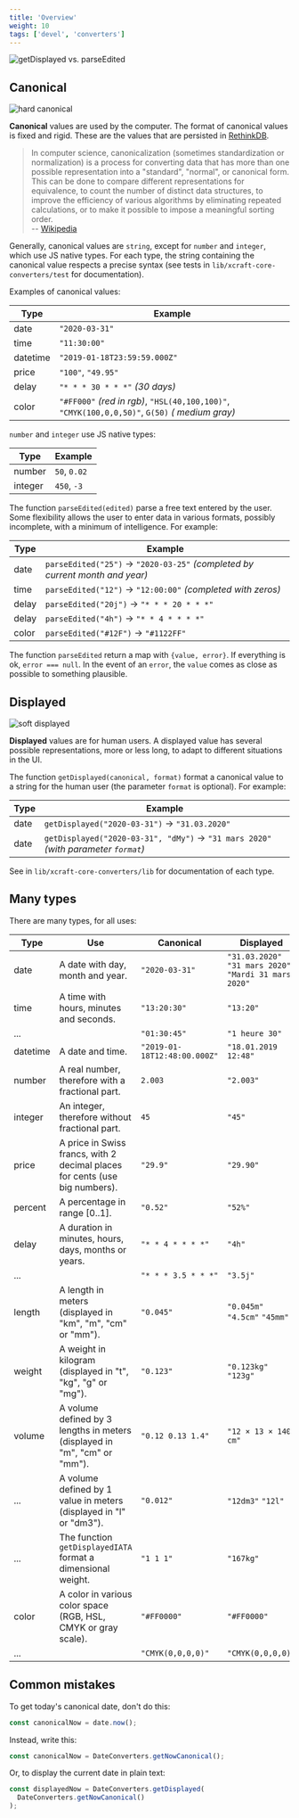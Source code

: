 ```yaml
---
title: 'Overview'
weight: 10
tags: ['devel', 'converters']
---
```


![getDisplayed vs. parseEdited](/img/converters.overview.png?width=800px)

## Canonical

![hard canonical](/img/converters.hard.png?width=200px)

**Canonical** values are used by the computer. The format of canonical values is
fixed and rigid. These are the values that are persisted in [RethinkDB][1].

> In computer science, canonicalization (sometimes standardization or
> normalization) is a process for converting data that has more than one
> possible representation into a "standard", "normal", or canonical form. This
> can be done to compare different representations for equivalence, to count the
> number of distinct data structures, to improve the efficiency of various
> algorithms by eliminating repeated calculations, or to make it possible to
> impose a meaningful sorting order.  
> -- [Wikipedia][2]

Generally, canonical values are `string`, except for `number` and `integer`,
which use JS native types. For each type, the string containing the canonical
value respects a precise syntax (see tests in `lib/xcraft-core-converters/test`
for documentation).

Examples of canonical values:

| Type     | Example                                                                                        |
| -------- | ---------------------------------------------------------------------------------------------- |
| date     | `"2020-03-31"`                                                                                 |
| time     | `"11:30:00"`                                                                                   |
| datetime | `"2019-01-18T23:59:59.000Z"`                                                                   |
| price    | `"100"`, `"49.95"`                                                                             |
| delay    | `"* * * 30 * * *"` _(30 days)_                                                                 |
| color    | `"#FF000"` _(red in rgb)_, `"HSL(40,100,100)"`, `"CMYK(100,0,0,50)"`, `G(50)` _( medium gray)_ |

`number` and `integer` use JS native types:

| Type    | Example      |
| ------- | ------------ |
| number  | `50`, `0.02` |
| integer | `450`, `-3`  |

The function `parseEdited(edited)` parse a free text entered by the user. Some
flexibility allows the user to enter data in various formats, possibly
incomplete, with a minimum of intelligence. For example:

| Type  | Example                                                                      |
| ----- | ---------------------------------------------------------------------------- |
| date  | `parseEdited("25")` → `"2020-03-25"` _(completed by current month and year)_ |
| time  | `parseEdited("12")` → `"12:00:00"` _(completed with zeros)_                  |
| delay | `parseEdited("20j")` → `"* * * 20 * * *"`                                    |
| delay | `parseEdited("4h")` → `"* * 4 * * * *"`                                      |
| color | `parseEdited("#12F")` → `"#1122FF"`                                          |

The function `parseEdited` return a map with `{value, error}`. If everything is
ok, `error === null`. In the event of an `error`, the `value` comes as close as
possible to something plausible.

## Displayed

![soft displayed](/img/converters.soft.png?width=200px)

**Displayed** values are for human users. A displayed value has several possible
representations, more or less long, to adapt to different situations in the UI.

The function `getDisplayed(canonical, format)` format a canonical value to a
string for the human user (the parameter `format` is optional). For example:

| Type | Example                                                                            |
| ---- | ---------------------------------------------------------------------------------- |
| date | `getDisplayed("2020-03-31")` → `"31.03.2020"`                                      |
| date | `getDisplayed("2020-03-31", "dMy")` → `"31 mars 2020"` _(with parameter `format`)_ |

See in `lib/xcraft-core-converters/lib` for documentation of each type.

## Many types

There are many types, for all uses:

| Type     | Use                                                                         | Canonical                    | Displayed                                              |
| -------- | --------------------------------------------------------------------------- | ---------------------------- | ------------------------------------------------------ |
| date     | A date with day, month and year.                                            | `"2020-03-31"`               | `"31.03.2020"` `"31 mars 2020"` `"Mardi 31 mars 2020"` |
| time     | A time with hours, minutes and seconds.                                     | `"13:20:30"`                 | `"13:20"`                                              |
| ...      |                                                                             | `"01:30:45"`                 | `"1 heure 30"`                                         |
| datetime | A date and time.                                                            | `"2019-01-18T12:48:00.000Z"` | `"18.01.2019 12:48"`                                   |
| number   | A real number, therefore with a fractional part.                            | `2.003`                      | `"2.003"`                                              |
| integer  | An integer, therefore without fractional part.                              | `45`                         | `"45"`                                                 |
| price    | A price in Swiss francs, with 2 decimal places for cents (use big numbers). | `"29.9"`                     | `"29.90"`                                              |
| percent  | A percentage in range [0..1].                                               | `"0.52"`                     | `"52%"`                                                |
| delay    | A duration in minutes, hours, days, months or years.                        | `"* * 4 * * * *"`            | `"4h"`                                                 |
| ...      |                                                                             | `"* * * 3.5 * * *"`          | `"3.5j"`                                               |
| length   | A length in meters (displayed in "km", "m", "cm" or "mm").                  | `"0.045"`                    | `"0.045m"` `"4.5cm"` `"45mm"`                          |
| weight   | A weight in kilogram (displayed in "t", "kg", "g" or "mg").                 | `"0.123"`                    | `"0.123kg"` `"123g"`                                   |
| volume   | A volume defined by 3 lengths in meters (displayed in "m", "cm" or "mm").   | `"0.12 0.13 1.4"`            | `"12 × 13 × 140 cm"`                                   |
| ...      | A volume defined by 1 value in meters (displayed in "l" or "dm3").          | `"0.012"`                    | `"12dm3"` `"12l"`                                      |
| ...      | The function `getDisplayedIATA` format a dimensional weight.                | `"1 1 1"`                    | `"167kg"`                                              |
| color    | A color in various color space (RGB, HSL, CMYK or gray scale).              | `"#FF0000"`                  | `"#FF0000"`                                            |
| ...      |                                                                             | `"CMYK(0,0,0,0)"`            | `"CMYK(0,0,0,0)"`                                      |

## Common mistakes

To get today's canonical date, don't do this:

```js
const canonicalNow = date.now();
```

Instead, write this:

```js
const canonicalNow = DateConverters.getNowCanonical();
```

Or, to display the current date in plain text:

```js
const displayedNow = DateConverters.getDisplayed(
  DateConverters.getNowCanonical()
);
```

[1]: https://rethinkdb.com/
[2]: https://en.wikipedia.org/wiki/Canonicalization
